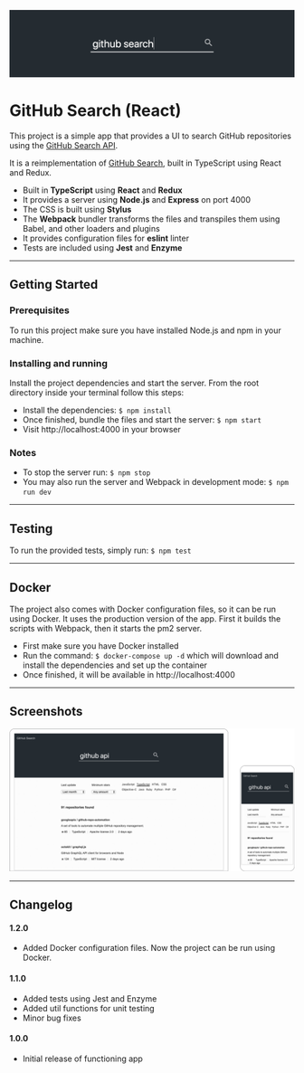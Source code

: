 ![Banner Image](docs/banner.png)

# GitHub Search (React)

This project is a simple app that provides a UI to search GitHub repositories using the [GitHub Search API](https://developer.github.com/v3/search/).

It is a reimplementation of [GitHub Search](https://github.com/garciaalvaro/github-search), built in TypeScript using React and Redux.

- Built in **TypeScript** using **React** and **Redux**
- It provides a server using **Node.js** and **Express** on port 4000
- The CSS is built using **Stylus**
- The **Webpack** bundler transforms the files and transpiles them using Babel, and other loaders and plugins
- It provides configuration files for **eslint** linter
- Tests are included using **Jest** and **Enzyme**

---

## Getting Started

### Prerequisites

To run this project make sure you have installed Node.js and npm in your machine.

### Installing and running

Install the project dependencies and start the server. From the root directory inside your terminal follow this steps:

- Install the dependencies: `$ npm install`
- Once finished, bundle the files and start the server: `$ npm start`
- Visit http://localhost:4000 in your browser

### Notes

- To stop the server run: `$ npm stop`
- You may also run the server and Webpack in development mode: `$ npm run dev`

---

## Testing

To run the provided tests, simply run: `$ npm test`

---

## Docker

The project also comes with Docker configuration files, so it can be run using Docker. It uses the production version of the app. First it builds the scripts with Webpack, then it starts the pm2 server.
 - First make sure you have Docker installed
 - Run the command: `$ docker-compose up -d` which will download and install the dependencies and set up the container
 - Once finished, it will be available in http://localhost:4000

---

## Screenshots

![Screenshot Image](docs/screenshot.png)

---

## Changelog

#### 1.2.0

- Added Docker configuration files. Now the project can be run using Docker.

#### 1.1.0

- Added tests using Jest and Enzyme
- Added util functions for unit testing
- Minor bug fixes

#### 1.0.0

- Initial release of functioning app
